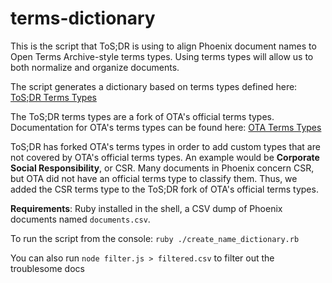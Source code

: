 # terms-dictionary

This is the script that ToS;DR is using to align Phoenix document names to Open Terms Archive-style terms types. Using terms types will allow us to both normalize and organize documents.

The script generates a dictionary based on terms types defined here: [ToS;DR Terms Types](https://github.com/tosdr/terms-types)

The ToS;DR terms types are a fork of OTA's official terms types. Documentation for OTA's terms types can be found here: [OTA Terms Types](https://github.com/OpenTermsArchive/terms-types)

ToS;DR has forked OTA's terms types in order to add custom types that are not covered by OTA's official terms types. An example would be **Corporate Social Responsibility**, or CSR. Many documents in Phoenix concern CSR, but OTA did not have an official terms type to classify them. Thus, we added the CSR terms type to the ToS;DR fork of OTA's official terms types.

**Requirements**: Ruby installed in the shell, a CSV dump of Phoenix documents named `documents.csv`.

To run the script from the console: `ruby ./create_name_dictionary.rb`

You can also run `node filter.js > filtered.csv` to filter out the troublesome docs

